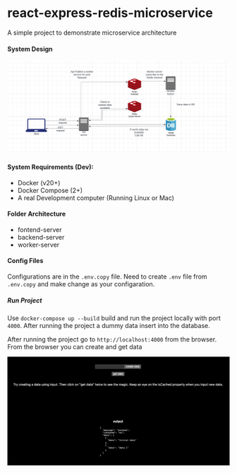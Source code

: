 # react-express-redis-microservice

A simple project to demonstrate microservice architecture

#### System Design

![alt text](https://github.com/fazlerabby07/react-express-redis-microservice/blob/master/system-design.png?raw=true)

#### System Requirements (Dev):

-   Docker (v20+)
-   Docker Compose (2+)
-   A real Development computer (Running Linux or Mac)

#### Folder Architecture

-   fontend-server
-   backend-server
-   worker-server

#### Config Files

Configurations are in the `.env.copy` file. Need to create `.env` file from `.env.copy` and make change as your configaration.

##### Run Project

Use `docker-compose up --build` build and run the project locally with port `4000`. After running the project a dummy data insert into the database.

After running the project go to `http://localhost:4000` from the browser.
From the browser you can create and get data

![alt text](https://github.com/fazlerabby07/react-express-redis-microservice/blob/master/ui.png?raw=true)
